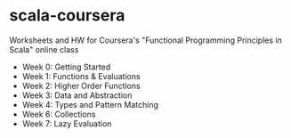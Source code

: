 scala-coursera
==================

Worksheets and HW for Coursera's "Functional Programming Principles in Scala" online class


- Week 0: Getting Started
- Week 1: Functions & Evaluations
- Week 2: Higher Order Functions
- Week 3: Data and Abstraction
- Week 4: Types and Pattern Matching
- Week 6: Collections
- Week 7: Lazy Evaluation
